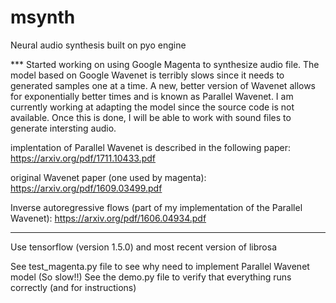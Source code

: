 # msynth
Neural audio synthesis built on pyo engine

*** Started working on using Google Magenta to synthesize audio file. The model based on Google Wavenet is terribly slows
since it needs to generated samples one at a time. A new, better version of Wavenet allows for exponentially better times and is known as Parallel Wavenet. I am currently working at adapting the model since the source code is not available. Once this is done, I will be able to work with sound files to generate intersting audio.

implentation of Parallel Wavenet is described in the following paper:
https://arxiv.org/pdf/1711.10433.pdf

original Wavenet paper (one used by magenta):
https://arxiv.org/pdf/1609.03499.pdf

Inverse autoregressive flows (part of my implementation of the Parallel Wavenet):
https://arxiv.org/pdf/1606.04934.pdf
***

Use tensorflow (version 1.5.0) and most recent version of librosa


See test_magenta.py file to see why need to implement Parallel Wavenet model (So slow!!)
See the demo.py file to verify that everything runs correctly (and for instructions)
